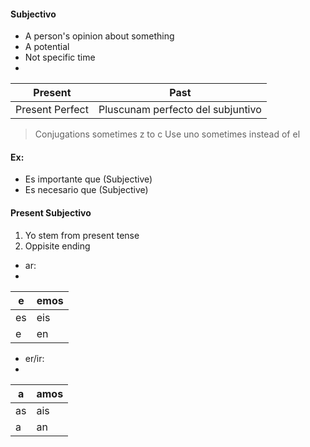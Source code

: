 #### Subjectivo
 - A person's opinion about something
 - A potential
 - Not specific time
 - 
| Present         | Past                              |
|-----------------|-----------------------------------|
| Present Perfect | Pluscunam perfecto del subjuntivo |


 > Conjugations sometimes z to c
 > Use uno sometimes instead of el
#### Ex:
 - Es importante que (Subjective)
 - Es necesario que (Subjective)

#### Present Subjectivo
1. Yo stem from present tense
2. Oppisite ending
 - ar:
 - 
| e  | emos |
|----|------|
| es | eis  |
| e  | en   |
 - er/ir:
- 
| a  | amos |
|----|------|
| as | ais  |
| a  | an   |

<!--stackedit_data:
eyJoaXN0b3J5IjpbLTMyNzg5OTUwOCwtMTMzMzIzMTQ2MF19
-->